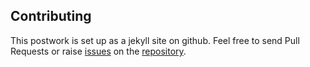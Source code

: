 ## Contributing

This postwork is set up as a jekyll site on github. Feel free to send Pull
Requests or raise
[issues](https://github.com/flatiron-school/postwork.flatironschool.com/issues)
on the
[repository](https://github.com/flatiron-school/postwork.flatironschool.com).